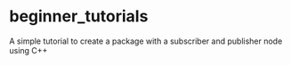 # beginner_tutorials
A simple tutorial to create a package with a subscriber and publisher node using C++
